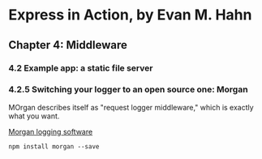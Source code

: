 # Express in Action, by Evan M. Hahn
## Chapter 4: Middleware
### 4.2 Example app: a static file server
### 4.2.5 Switching your logger to an open source one: Morgan

MOrgan describes itself as "request logger middleware," which is exactly what you want.

[Morgan logging software](https://github.com/expressjs/morgan)

```
npm install morgan --save
```